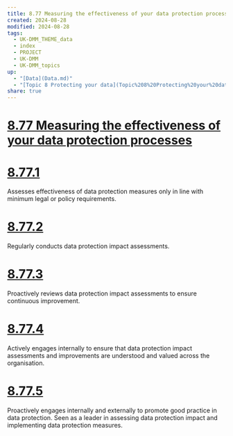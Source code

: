 ```yaml
---
title: 8.77 Measuring the effectiveness of your data protection processes
created: 2024-08-28
modified: 2024-08-28
tags:
  - UK-DMM_THEME_data
  - index
  - PROJECT
  - UK-DMM
  - UK-DMM_topics
up:
  - "[Data](Data.md)"
  - "[Topic 8 Protecting your data](Topic%208%20Protecting%20your%20data.md)"
share: true
---
```

# [8.77 Measuring the effectiveness of your data protection processes](8.77%20Measuring%20the%20effectiveness%20of%20your%20data%20protection%20processes.md)
# [8.77.1](8.77.1.md)

Assesses effectiveness of data protection measures only in line with minimum legal or policy requirements.

# [8.77.2](8.77.2.md)

Regularly conducts data protection impact assessments.

# [8.77.3](8.77.3.md)

Proactively reviews data protection impact assessments to ensure continuous improvement.

# [8.77.4](8.77.4.md)

Actively engages internally to ensure that data protection impact assessments and improvements are understood and valued across the organisation.

# [8.77.5](8.77.5.md)

Proactively engages internally and externally to promote good practice in data protection. Seen as a leader in assessing data protection impact and implementing data protection measures.
